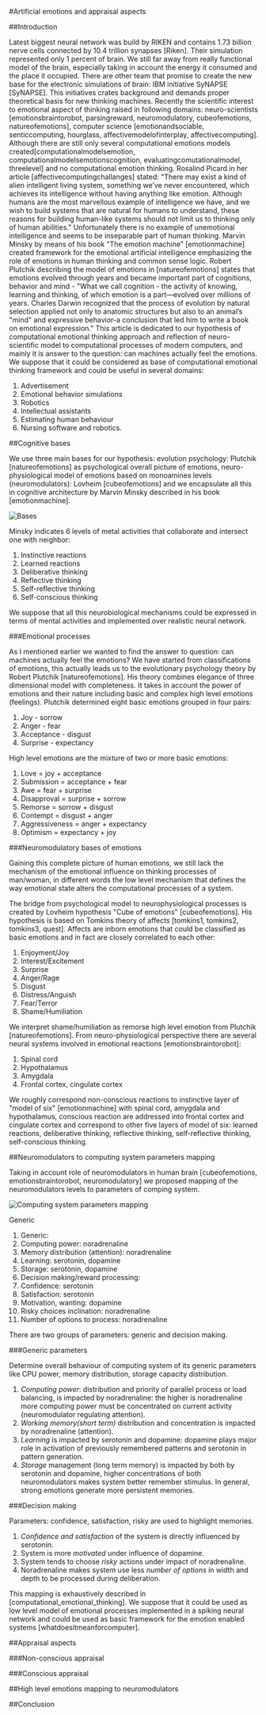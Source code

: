 #Artificial emotions and appraisal aspects

##Introduction

Latest biggest neural network was build by RIKEN and contains 1.73 billion nerve cells connected by 10.4 trillion synapses [Riken]. Their simulation represented only 1 percent of brain. We still far away from really functional model of the brain, especially taking in account the energy it consumed and the place it occupied. There are other team that promise to create the new base for the electronic simulations of brain: IBM initiative SyNAPSE [SyNAPSE]. This initiatives crates background and demands proper theoretical basis for new thinking machines.
Recently the scientific interest to emotional aspect of thinking raised in following domains: neuro-scientists [emotionsbraintorobot, parsingreward, neuromodulatory, cubeofemotions, natureofemotions], computer science [emotionandsociable, senticcomputing, hourglass, affectivemodelofinterplay, affectivecomputing]. Although there are still only several computational emotions models created[computationalmodelsemotion, computationalmodelsemotionscognition, evaluatingcomutationalmodel, threelevel] and no computational emotion thinking.
Rosalind Picard in her article [affectivecomputingchallanges] stated: "There may exist a kind of alien intelligent living system, something we’ve never encountered, which achieves its intelligence without having anything like emotion. Although humans are the most marvellous example of intelligence we have, and we wish to build systems that are natural for humans to understand, these reasons for building human-like systems should not limit us to thinking only of human abilities." Unfortunately there is no example of unemotional intelligence and seems to be inseparable part of human thinking. Marvin Minsky by means of his book "The emotion machine" [emotionmachine] created framework for the emotional artificial intelligence emphasizing the role of emotions in human thinking and common sense logic. Robert Plutchik describing the model of emotions in [natureofemotions] states that emotions evolved through years and became important part of cognitions, behavior and mind - "What we call cognition - the activity of knowing, learning and thinking, of which emotion is a part—evolved over millions of years. Charles Darwin recognized that the process of evolution by natural selection applied not only to anatomic structures but also to an animal’s "mind" and expressive behavior-a conclusion that led him to write a book on emotional expression."
This article is dedicated to our hypothesis of computational emotional thinking approach and reflection of neuro-scientific model to computational processes of modern computers, and mainly it is answer to the question: can machines actually feel the emotions.
We suppose that it could be considered as base of computational emotional thinking framework and could be useful in several domains:

1. Advertisement
1. Emotional behavior simulations
1. Robotics
1. Intellectual assistants
1. Estimating human behaviour
1. Nursing software and robotics.

##Cognitive bases

We use three main bases for our hypothesis: evolution psychology: Plutchik [natureofemotions] as psychological overall picture of emotions, neuro-physiological model of emotions based on monoamines levels (neuromodulators): Lovheim [cubeofemotions] and we encapsulate all this in cognitive architecture by Marvin Minsky described in his book [emotionmachine].

![Bases](figure1_3_bases.png)

Minsky indicates 6 levels of metal activities that collaborate and intersect one with neighbor:

1. Instinctive reactions
1. Learned reactions
1. Deliberative thinking
1. Reflective thinking
1. Self-reflective thinking
1. Self-conscious thinking

We suppose that all this neurobiological mechanisms could be expressed in terms of mental activities and implemented over realistic neural network.

###Emotional processes

As I mentioned earlier we wanted to find the answer to question: can machines actually feel the emotions? We have started from classifications of emotions, this actually leads us to the evolutionary psychology theory by Robert Plutchik [natureofemotions]. His theory combines elegance of three dimensional model with completeness. It takes in account the power of emotions and their nature including basic and complex high level emotions (feelings). Plutchik determined eight basic emotions grouped in four pairs:

1. Joy - sorrow
1. Anger - fear
1. Acceptance - disgust
1. Surprise - expectancy

High level emotions are the mixture of two or more basic emotions:

1. Love = joy + acceptance
1. Submission = acceptance + fear
1. Awe = fear + surprise
1. Disapproval = surprise + sorrow
1. Remorse = sorrow + disgust
1. Contempt = disgust + anger
1. Aggressiveness = anger + expectancy
1. Optimism = expectancy + joy

###Neuromodulatory bases of emotions

Gaining this complete picture of human emotions, we still lack the mechanism of the emotional influence on thinking processes of man/woman, in different words the low level mechanism that defines the way emotional state alters the computational processes of a system.

The bridge from psychological model to neurophysiological processes is created by Lovheim hypothesis "Cube of emotions" [cubeofemotions]. His hypothesis is based on Tomkins theory of affects [tomkins1, tomkins2, tomkins3, quest]. Affects are inborn emotions that could be classified as basic emotions and in fact are closely correlated to each other:

1. Enjoyment/Joy
1. Interest/Excitement
1. Surprise
1. Anger/Rage
1. Disgust
1. Distress/Anguish
1. Fear/Terror
1. Shame/Humiliation

We interpret shame/humiliation as remorse high level emotion from Plutchik [natureofemotions]. From neuro-physiological perspective there are several neural systems involved in emotional reactions [emotionsbraintorobot]:

1. Spinal cord
1. Hypothalamus
1. Amygdala
1. Frontal cortex, cingulate cortex

We roughly correspond non-conscious reactions to instinctive layer of "model of six" [emotionmachine] with spinal cord, amygdala and hypothalamus, conscious reaction are addressed into frontal cortex and cingulate cortex and correspond to other five layers of model of six: learned reactions, deliberative thinking, reflective thinking, self-reflective thinking, self-conscious thinking. 

##Neuromodulators to computing system parameters mapping

Taking in account role of neuromodulators in human brain [cubeofemotions, emotionsbraintorobot, neuromodulatory] we proposed mapping of the neuromodulators levels to parameters of comping system.

![Computing system parameters mapping](figure3_cube_of_parameters.png)

Generic 
1. Generic:
  2. Computing power: noradrenaline
  2. Memory distribution (attention): noradrenaline
  2. Learning: serotonin, dopamine
  2. Storage: serotonin, dopamine
1. Decision making/reward processing:
  2. Confidence: serotonin
  2. Satisfaction: serotonin
  2. Motivation, wanting: dopamine
  2. Risky choices inclination: noradrenaline
  2. Number of options to process: noradrenaline

There are two groups of parameters: generic and decision making.

###Generic parameters

Determine overall behaviour of computing system of its generic parameters like CPU power, memory distribution, storage capacity distribution.

1. *Computing power*: distribution and priority of parallel process or load balancing, is impacted by noradrenaline: the higher is noradrenaline more computing power must be concentrated on current activity (neuromodulator regulating attention).
1. *Working memory(short term)* distribution and concentration is impacted by noradrenaline (attention).
1. *Learning* is impacted by serotonin and dopamine: dopamine plays major role in activation of previously remembered patterns and serotonin in pattern generation.
1. *Storage* management (long term memory) is impacted by both by serotonin and dopamine, higher concentrations of both neuromodulators makes system better remember stimulus. In general, strong emotions generate more persistent memories.

###Decision making

Parameters: confidence, satisfaction, risky are used to highlight memories.

1. *Confidence and satisfaction* of the system is directly influenced by serotonin.
1. System is more *motivated* under influence of dopamine.
1. System tends to choose *risky* actions under impact of noradrenaline.
1. Noradrenaline makes system use less *number of options* in width and depth to be processed during deliberation.

This mapping is exhaustively described in [computational_emotional_thinking]. We suppose that it could be used as low level model of emotional processes implemented in a spiking neural network and could be used as basic framework for the emotion enabled systems [whatdoesitmeanforcomputer].

##Appraisal aspects

###Non-conscious appraisal

###Conscious appraisal

##High level emotions mapping to neuromodulators

##Conclusion




